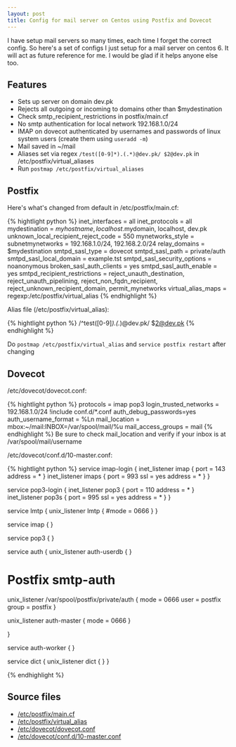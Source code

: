 ```yaml
---
layout: post
title: Config for mail server on Centos using Postfix and Dovecot
---
```


I have setup mail servers so many times, each time I forget the correct config. So here's a set of configs I just setup for a mail server on centos 6. It will act as future reference for me. I would be glad if it helps anyone else too.

Features
---------
- Sets up server on domain dev.pk
- Rejects all outgoing or incoming to domains other than $mydestination
- Check smtp_recipient_restrictions in postfix/main.cf
- No smtp authentication for local network 192.168.1.0/24
- IMAP on dovecot authenticated by usernames and passwords of linux system users (create them using `useradd -m`)
- Mail saved in ~/mail
- Aliases set via regex `/test([0-9]*).(.*)@dev.pk/ $2@dev.pk` in /etc/postfix/virtual_aliases
- Run `postmap /etc/postfix/virtual_aliases`

Postfix
----------

Here's what's changed from default in /etc/postfix/main.cf:

{% hightlight python %}
inet_interfaces = all
inet_protocols = all
mydestination = $myhostname, localhost.$mydomain, localhost, dev.pk
unknown_local_recipient_reject_code = 550
mynetworks_style = subnetmynetworks = 192.168.1.0/24, 192.168.2.0/24
relay_domains = $mydestination
smtpd_sasl_type = dovecot
smtpd_sasl_path = private/auth
smtpd_sasl_local_domain = example.tst
smtpd_sasl_security_options = noanonymous
broken_sasl_auth_clients = yes
smtpd_sasl_auth_enable = yes
smtpd_recipient_restrictions = reject_unauth_destination,  reject_unauth_pipelining,   reject_non_fqdn_recipient,   reject_unknown_recipient_domain, permit_mynetworks
virtual_alias_maps = regexp:/etc/postfix/virtual_alias
{% endhighlight %}

Alias file (/etc/postfix/virtual_alias):

{% hightlight python %}
/^test([0-9]*)\.(.*)@dev.pk/ $2@dev.pk
{% endhighlight %}


Do `postmap /etc/postfix/virtual_alias` and `service postfix restart` after changing

Dovecot
-----

/etc/dovecot/dovecot.conf:

{% hightlight python %}
protocols = imap pop3 
login_trusted_networks = 192.168.1.0/24
!include conf.d/*.conf
auth_debug_passwords=yes
auth_username_format = %Ln
mail_location = mbox:~/mail:INBOX=/var/spool/mail/%u
mail_access_groups = mail
{% endhighlight %}
Be sure to check mail_location and verify if your inbox is at /var/spool/mail/username

/etc/dovecot/conf.d/10-master.conf:

{% hightlight python %}
service imap-login {
  inet_listener imap {
    port = 143
    address = *
  }
  inet_listener imaps {
    port = 993
    ssl = yes
    address = *
  }
}

service pop3-login {
  inet_listener pop3 {
    port = 110
    address = *
  }
  inet_listener pop3s {
    port = 995
    ssl = yes
    address = *
  }
}

service lmtp {
  unix_listener lmtp {
    #mode = 0666
  }
}

service imap {
}

service pop3 {
}

service auth {
  unix_listener auth-userdb {
  }

  # Postfix smtp-auth
  unix_listener /var/spool/postfix/private/auth {
    mode = 0666
    user = postfix
    group = postfix
  }

  unix_listener auth-master {
    mode = 0666
  }

}

service auth-worker {
}

service dict {
  unix_listener dict {
  }
}

{% endhighlight %}

Source files
--------

- [/etc/postfix/main.cf](/public/downloads/postfix/main.cf)
- [/etc/postfix/virtual_alias](/public/downloads/postfix/virtual_alias)
- [/etc/dovecot/dovecot.conf](/public/downloads/dovecot/dovecot.conf)
- [/etc/dovecot/conf.d/10-master.conf](/public/downloads/dovecot/conf.d/10-master.conf)